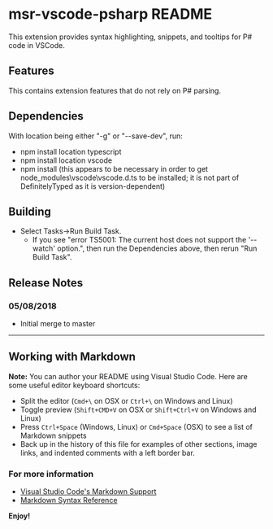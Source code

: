 # msr-vscode-psharp README

This extension provides syntax highlighting, snippets, and tooltips for P# code in VSCode.

## Features

This contains extension features that do not rely on P# parsing.

## Dependencies
With location being either "-g" or "--save-dev", run:
- npm install location typescript
- npm install location vscode
- npm install (this appears to be necessary in order to get node_modules\vscode\vscode.d.ts to be installed; it is not part of DefinitelyTyped as it is version-dependent)

## Building
- Select Tasks->Run Build Task.
    - If you see "error TS5001: The current host does not support the '--watch' option.", then run the Dependencies above, then rerun "Run Build Task".

## Release Notes

### 05/08/2018

* Initial merge to master

-----------------------------------------------------------------------------------------------------------

## Working with Markdown

**Note:** You can author your README using Visual Studio Code.  Here are some useful editor keyboard shortcuts:

* Split the editor (`Cmd+\` on OSX or `Ctrl+\` on Windows and Linux)
* Toggle preview (`Shift+CMD+V` on OSX or `Shift+Ctrl+V` on Windows and Linux)
* Press `Ctrl+Space` (Windows, Linux) or `Cmd+Space` (OSX) to see a list of Markdown snippets
* Back up in the history of this file for examples of other sections, image links, and indented comments with a left border bar.

### For more information

* [Visual Studio Code's Markdown Support](http://code.visualstudio.com/docs/languages/markdown)
* [Markdown Syntax Reference](https://help.github.com/articles/markdown-basics/)

**Enjoy!**